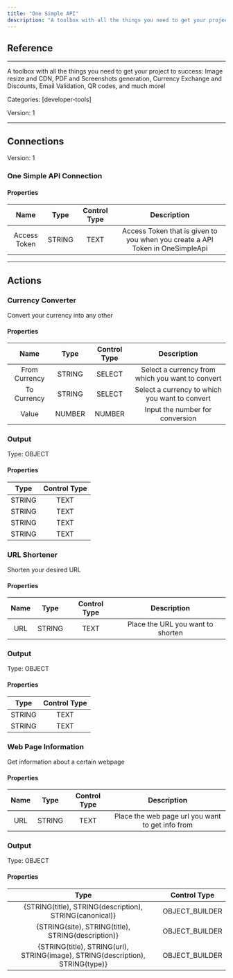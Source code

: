 ```yaml
---
title: "One Simple API"
description: "A toolbox with all the things you need to get your project to success:  Image resize and CDN, PDF and Screenshots generation, Currency Exchange and Discounts, Email Validation, QR codes, and much more!"
---
```

## Reference
<hr />

A toolbox with all the things you need to get your project to success:  Image resize and CDN, PDF and Screenshots generation, Currency Exchange and Discounts, Email Validation, QR codes, and much more!


Categories: [developer-tools]


Version: 1

<hr />



## Connections

Version: 1


### One Simple API Connection

#### Properties

|      Name      |     Type     |     Control Type     |     Description     |
|:--------------:|:------------:|:--------------------:|:-------------------:|
| Access Token | STRING | TEXT  |  Access Token that is given to you when you create a API Token in OneSimpleApi  |





<hr />





## Actions


### Currency Converter
Convert your currency into any other

#### Properties

|      Name      |     Type     |     Control Type     |     Description     |
|:--------------:|:------------:|:--------------------:|:-------------------:|
| From Currency | STRING | SELECT  |  Select a currency from which you want to convert  |
| To Currency | STRING | SELECT  |  Select a currency to which you want to convert  |
| Value | NUMBER | NUMBER  |  Input the number for conversion  |


### Output



Type: OBJECT


#### Properties

|     Type     |     Control Type     |
|:------------:|:--------------------:|
| STRING | TEXT  |
| STRING | TEXT  |
| STRING | TEXT  |
| STRING | TEXT  |






### URL Shortener
Shorten your desired URL

#### Properties

|      Name      |     Type     |     Control Type     |     Description     |
|:--------------:|:------------:|:--------------------:|:-------------------:|
| URL | STRING | TEXT  |  Place the URL you want to shorten  |


### Output



Type: OBJECT


#### Properties

|     Type     |     Control Type     |
|:------------:|:--------------------:|
| STRING | TEXT  |
| STRING | TEXT  |






### Web Page Information
Get information about a certain webpage

#### Properties

|      Name      |     Type     |     Control Type     |     Description     |
|:--------------:|:------------:|:--------------------:|:-------------------:|
| URL | STRING | TEXT  |  Place the web page url you want to get info from  |


### Output



Type: OBJECT


#### Properties

|     Type     |     Control Type     |
|:------------:|:--------------------:|
| {STRING\(title), STRING\(description), STRING\(canonical)} | OBJECT_BUILDER  |
| {STRING\(site), STRING\(title), STRING\(description)} | OBJECT_BUILDER  |
| {STRING\(title), STRING\(url), STRING\(image), STRING\(description), STRING\(type)} | OBJECT_BUILDER  |







